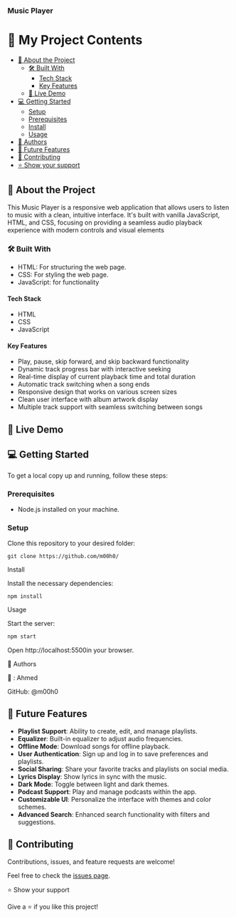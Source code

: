 <h3><b>Music Player</b></h3>

</div>

# 📗 My Project Contents

- [📖 About the Project](#about-project)
  - [🛠 Built With](#built-with)
    - [Tech Stack](#tech-stack)  
    - [Key Features](#key-features)
  - [🚀 Live Demo](#live-demo)
- [💻 Getting Started](#getting-started)
  - [Setup](#setup)
  - [Prerequisites](#prerequisites)
  - [Install](#install)
  - [Usage](#usage)
- [👥 Authors](#authors)
- [🔭 Future Features](#future-features)
- [🤝 Contributing](#contributing)
- [⭐️ Show your support](#support)

## 📖 About the Project <a name="about-project"></a>

 This Music Player is a responsive web application that allows users to listen to music with a clean, intuitive interface. It's built with vanilla JavaScript, HTML, and CSS, focusing on providing a seamless audio playback experience with modern controls and visual elements

### 🛠 Built With <a name="built-with"></a>
- HTML: For structuring the web page.
- CSS: For styling the web page.
- JavaScript: for functionality

#### Tech Stack <a name="tech-stack"></a>

- HTML
- CSS
- JavaScript

#### Key Features <a name="key-features"></a>

- Play, pause, skip forward, and skip backward functionality
- Dynamic track progress bar with interactive seeking
- Real-time display of current playback time and total duration
- Automatic track switching when a song ends
- Responsive design that works on various screen sizes
- Clean user interface with album artwork display
- Multiple track support with seamless switching between songs

## 🚀 Live Demo <a name="live-demo"></a>

## 💻 Getting Started <a name="getting-started"></a>

To get a local copy up and running, follow these steps:

### Prerequisites <a name="prerequisites"></a>

- Node.js installed on your machine.

### Setup <a name="setup"></a>

Clone this repository to your desired folder:

```
git clone https://github.com/m00h0/

```
Install <a name="install"></a>

Install the necessary dependencies:

```
npm install

```

Usage <a name="usage"></a>

Start the server:
```bash
npm start

```

Open http://localhost:5500in your browser.

👥 Authors <a name="authors"></a>

👤 : Ahmed

GitHub: @m00h0


## 🔭 Future Features <a name="future-features"></a>

- **Playlist Support**: Ability to create, edit, and manage playlists.
- **Equalizer**: Built-in equalizer to adjust audio frequencies.
- **Offline Mode**: Download songs for offline playback.
- **User Authentication**: Sign up and log in to save preferences and playlists.
- **Social Sharing**: Share your favorite tracks and playlists on social media.
- **Lyrics Display**: Show lyrics in sync with the music.
- **Dark Mode**: Toggle between light and dark themes.
- **Podcast Support**: Play and manage podcasts within the app.
- **Customizable UI**: Personalize the interface with themes and color schemes.
- **Advanced Search**: Enhanced search functionality with filters and suggestions.

## 🤝 Contributing <a name="contributing"></a>

Contributions, issues, and feature requests are welcome!

Feel free to check the [issues page](https://github.com/m00h0//issues).

⭐️ Show your support <a name="support"></a>

Give a ⭐️ if you like this project!
